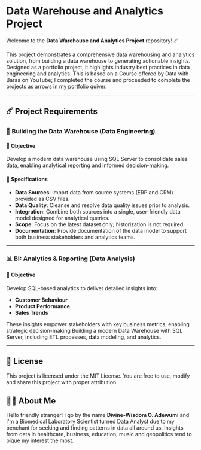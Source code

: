 # Data Warehouse and Analytics Project

Welcome to the **Data Warehouse and Analytics Project** repository! ☄️

This project demonstrates a comprehensive data warehousing and analytics solution, from building a data warehouse to generating actionable insights. Designed as a portfolio project, it highlights industry best practices in data engineering and analytics. This is based on a Course offered by Data with Baraa on YouTube; I completed the course and proceeded to complete the projects as arrows in my portfolio quiver.

----

## ☄️ Project Requirements

### 💽 Building the Data Warehouse (Data Engineering)

#### 🥅 Objective
Develop a modern data warehouse using SQL Server to consolidate sales data, enabling analytical reporting and informed decision-making.

#### 📐 Specifications
- **Data Sources**: Import data from source systems (ERP and CRM) provided as CSV files.
- **Data Quality**: Cleanse and resolve data quality issues prior to analysis.
- **Integration**: Combine both sources into a single, user-friendly data model designed for analytical queries.
- **Scope**: Focus on the latest dataset only; historization is not required.
- **Documentation**: Provide documentation of the data model to support both business stakeholders and analytics teams.

----

### 📊 BI: Analytics & Reporting (Data Analysis)

#### 🥅 Objective
Develop SQL-based analytics to deliver detailed insights into:

- **Customer Behaviour**
- **Product Performance**
- **Sales Trends**

These insights empower stakeholders with key business metrics, enabling strategic decision-making
Building a modern Data Warehouse with SQL Server, including ETL processes, data modeling, and analytics.

----

## 🪪 License

This project is licensed under the MIT License. You are free to use, modify and share this project with proper attribution.

## 👨🏽 About Me

Hello friendly stranger! I go by the name **Divine-Wisdom O. Adewumi** and I'm a Biomedical Laboratory Scientist turned Data Analyst due to my penchant for seeking and finding patterns in data all around us. Insights from data in healthcare, business, education, music and geopolitics tend to pique my interest the most.
